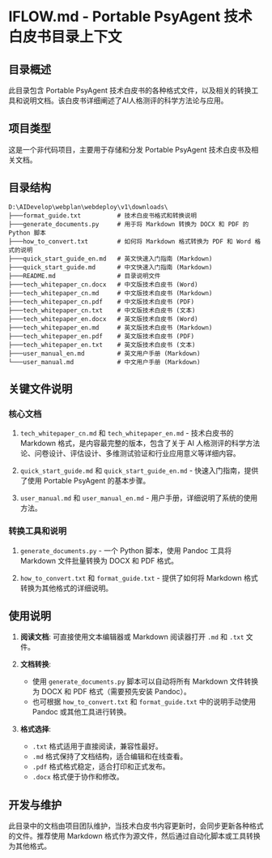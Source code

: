 # IFLOW.md - Portable PsyAgent 技术白皮书目录上下文

## 目录概述

此目录包含 Portable PsyAgent 技术白皮书的各种格式文件，以及相关的转换工具和说明文档。该白皮书详细阐述了AI人格测评的科学方法论与应用。

## 项目类型

这是一个非代码项目，主要用于存储和分发 Portable PsyAgent 技术白皮书及相关文档。

## 目录结构

```
D:\AIDevelop\webplan\webdeploy\v1\downloads\
├───format_guide.txt          # 技术白皮书格式和转换说明
├───generate_documents.py     # 用于将 Markdown 转换为 DOCX 和 PDF 的 Python 脚本
├───how_to_convert.txt        # 如何将 Markdown 格式转换为 PDF 和 Word 格式的说明
├───quick_start_guide_en.md   # 英文快速入门指南 (Markdown)
├───quick_start_guide.md      # 中文快速入门指南 (Markdown)
├───README.md                 # 目录说明文件
├───tech_whitepaper_cn.docx   # 中文版技术白皮书 (Word)
├───tech_whitepaper_cn.md     # 中文版技术白皮书 (Markdown)
├───tech_whitepaper_cn.pdf    # 中文版技术白皮书 (PDF)
├───tech_whitepaper_cn.txt    # 中文版技术白皮书 (文本)
├───tech_whitepaper_en.docx   # 英文版技术白皮书 (Word)
├───tech_whitepaper_en.md     # 英文版技术白皮书 (Markdown)
├───tech_whitepaper_en.pdf    # 英文版技术白皮书 (PDF)
├───tech_whitepaper_en.txt    # 英文版技术白皮书 (文本)
├───user_manual_en.md         # 英文用户手册 (Markdown)
└───user_manual.md            # 中文用户手册 (Markdown)
```

## 关键文件说明

### 核心文档

1. `tech_whitepaper_cn.md` 和 `tech_whitepaper_en.md` - 技术白皮书的 Markdown 格式，是内容最完整的版本，包含了关于 AI 人格测评的科学方法论、问卷设计、评估设计、多维测试验证和行业应用意义等详细内容。

2. `quick_start_guide.md` 和 `quick_start_guide_en.md` - 快速入门指南，提供了使用 Portable PsyAgent 的基本步骤。

3. `user_manual.md` 和 `user_manual_en.md` - 用户手册，详细说明了系统的使用方法。

### 转换工具和说明

1. `generate_documents.py` - 一个 Python 脚本，使用 Pandoc 工具将 Markdown 文件批量转换为 DOCX 和 PDF 格式。

2. `how_to_convert.txt` 和 `format_guide.txt` - 提供了如何将 Markdown 格式转换为其他格式的详细说明。

## 使用说明

1. **阅读文档**: 可直接使用文本编辑器或 Markdown 阅读器打开 `.md` 和 `.txt` 文件。

2. **文档转换**: 
   - 使用 `generate_documents.py` 脚本可以自动将所有 Markdown 文件转换为 DOCX 和 PDF 格式（需要预先安装 Pandoc）。
   - 也可根据 `how_to_convert.txt` 和 `format_guide.txt` 中的说明手动使用 Pandoc 或其他工具进行转换。

3. **格式选择**:
   - `.txt` 格式适用于直接阅读，兼容性最好。
   - `.md` 格式保持了文档结构，适合编辑和在线查看。
   - `.pdf` 格式格式稳定，适合打印和正式发布。
   - `.docx` 格式便于协作和修改。

## 开发与维护

此目录中的文档由项目团队维护，当技术白皮书内容更新时，会同步更新各种格式的文件。推荐使用 Markdown 格式作为源文件，然后通过自动化脚本或工具转换为其他格式。